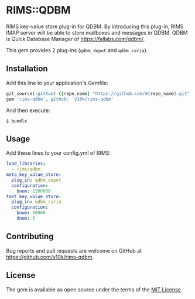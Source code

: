 RIMS::QDBM
==========

RIMS key-value store plug-in for QDBM.
By introducing this plug-in, RIMS IMAP server will be able to store
mailboxes and messages in QDBM.  QDBM is Quick Database Manager of
https://fallabs.com/qdbm/.

This gem provides 2 plug-ins (`qdbm_depot` and `qdbm_curia`).

Installation
------------

Add this line to your application's Gemfile:

```ruby
git_source(:github) {|repo_name| "https://github.com/#{repo_name}.git" }
gem 'rims-qdbm', github: 'y10k/rims-qdbm'
```

And then execute:

    $ bundle

Usage
-----

Add these lines to your config.yml of RIMS:

```yaml
load_libraries:
  - rims/qdbm
meta_key_value_store:
  plug_in: qdbm_depot
  configuration:
    bnum: 1200000
text_key_value_store:
  plug_in: qdbm_curia
  configuration:
    bnum: 50000
    dnum: 8
```

Contributing
------------

Bug reports and pull requests are welcome on GitHub at https://github.com/y10k/rims-qdbm.

License
-------

The gem is available as open source under the terms of the [MIT License](https://opensource.org/licenses/MIT).
